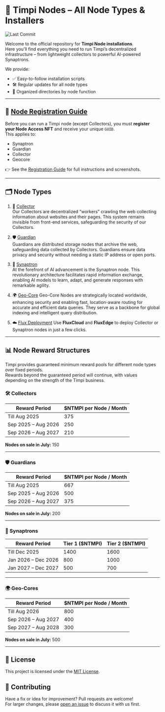 # 🧠 Timpi Nodes – All Node Types & Installers

![Last Commit](https://img.shields.io/github/last-commit/Timpi-official/Nodes)

Welcome to the official repository for **Timpi Node installations**.  
Here you'll find everything you need to run Timpi’s decentralized infrastructure – from lightweight collectors to powerful AI-powered Synaptrons.

We provide:
- ✅ Easy-to-follow installation scripts  
- 🛠️ Regular updates for all node types  
- 📁 Organized directories by node function

---

## 📝 [Node Registration Guide](https://github.com/Timpi-official/Nodes/blob/main/Registration/RegisterNodes.md)

Before you can run a Timpi node (except Collectors), you must **register your Node Access NFT** and receive your unique `GUID`.  
This applies to:
- Synaptron
- Guardian
- Collector
- Geocore

👉 See the [Registration Guide](https://github.com/Timpi-official/Nodes/blob/main/Registration/RegisterNodes.md) for full instructions and screenshots.

---

## 🗂 Node Types

1. 🔄 [Collector](https://github.com/Timpi-official/Nodes/tree/main/Collector)  
   Our Collectors are decentralized “workers” crawling the web collecting information about websites and their pages. This system remains invisible from front-end services, safeguarding the security of our Collectors.

2. 🛡️ [Guardian](https://github.com/Timpi-official/Nodes/tree/main/Guardian)  
   Guardians are distributed storage nodes that archive the web, safeguarding data collected by Collectors. Guardians ensure data privacy and security without needing a static IP address or open ports.

3. 🧬 [Synaptron](https://github.com/Timpi-official/Nodes/tree/main/Synaptron)  
   At the forefront of AI advancement is the Synaptron node. This revolutionary architecture facilitates rapid information exchange, enabling AI models to learn, adapt, and generate responses with remarkable agility.

4. 🌍 [Geo-Core](https://github.com/Timpi-official/Nodes/blob/main/Geocore/README.md)
Geo-Core Nodes are strategically located worldwide, enhancing security and enabling fast, location-aware routing for accurate and efficient data queries. They serve as a backbone for global indexing and intelligent query distribution.

5. ☁️ [Flux Deployment](https://github.com/Timpi-official/Nodes/blob/main/FluxDeployment/README.md)
   Use **FluxCloud** and **FluxEdge** to deploy Collector or Synaptron nodes in just a few clicks.
---

## 📊 Node Reward Structures

Timpi provides guaranteed minimum reward pools for different node types over fixed periods.  
Rewards beyond the guaranteed period will continue, with values depending on the strength of the Timpi business.

### 🛠️ Collectors
| Reward Period                     | $NTMPI per Node / Month |
|----------------------------------|--------------------------|
| Till Aug 2025                     | 375                      |
| Sep 2025 – Aug 2026               | 250                      |
| Sep 2026 – Aug 2027               | 210                      |

**Nodes on sale in July:** 150

---

### 🛡️ Guardians
| Reward Period                     | $NTMPI per Node / Month |
|----------------------------------|--------------------------|
| Till Aug 2025                     | 667                      |
| Sep 2025 – Aug 2026               | 500                      |
| Sep 2026 – Aug 2027               | 375                      |

**Nodes on sale in July:** 200

---

### 🧠 Synaptrons
| Reward Period                     | Tier 1 ($NTMPI) | Tier 2 ($NTMPI) |
|----------------------------------|----------------|----------------|
| Till Dec 2025                     | 1400           | 1600           |
| Jan 2026 – Dec 2026               | 800            | 1000           |
| Jan 2027 – Dec 2027               | 500            | 700            |

---

### 🌍 Geo-Cores
| Reward Period                     | $NTMPI per Node / Month |
|----------------------------------|--------------------------|
| Till Aug 2026                     | 800                      |
| Sep 2026 – Aug 2027               | 400                      |
| Sep 2027 – Aug 2028               | 300                      |

**Nodes on sale in July:** 500

---


## 📜 License

This project is licensed under the [MIT License](LICENSE).

## 🤝 Contributing

Have a fix or idea for improvement? Pull requests are welcome!  
For larger changes, please [open an issue](https://discord.com/channels/946982023245992006/1179427377844068493) to discuss it with us first.
